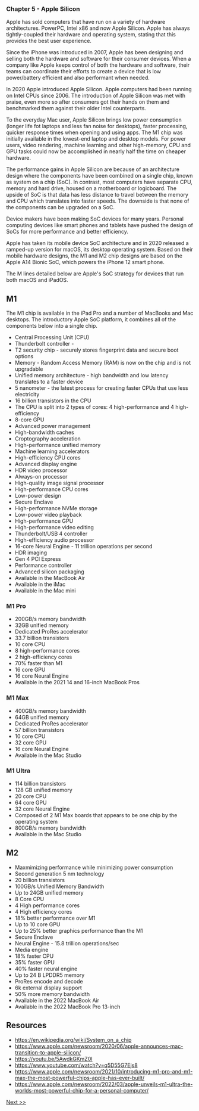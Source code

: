 ### Chapter 5 - Apple Silicon

Apple has sold computers that have run on a variety of hardware architectures. PowerPC, Intel x86 and now Apple Silicon. Apple has always tightly-coupled their hardware and operating system, stating that this provides the best user experience.

Since the iPhone was introduced in 2007, Apple has been designing and selling both the hardware and software for their consumer devices. When a company like Apple keeps control of both the hardware and software, their teams can coordinate their efforts to create a device that is low power/battery efficient and also performant when needed.

In 2020 Apple introduced Apple Silicon. Apple computers had been running on Intel CPUs since 2006. The introduction of Apple Silicon was met with praise, even more so after consumers got their hands on them and benchmarked them against their older Intel counterparts.

To the everyday Mac user, Apple Silicon brings low power consumption (longer life fot laptops and less fan noise for desktops), faster processing, quicker response times when opening and using apps. The M1 chip was initially available in the lowest-end laptop and desktop models. For power users, video rendering, machine learning and other high-memory, CPU and GPU tasks could now be accomplished in nearly half the time on cheaper hardware.

The performance gains in Apple Silicon are because of an architecture design where the components have been combined on a single chip, known as system on a chip (SoC). In contrast, most computers have separate CPU, memory and hard drive, housed on a motherboard or logicboard. The upside of SoC is that data has less distance to travel between the memory and CPU which translates into faster speeds. The downside is that none of the components can be upgraded on a SoC.

Device makers have been making SoC devices for many years. Personal computing devices like smart phones and tablets have pushed the design of SoCs for more performance and better efficiency.

Apple has taken its mobile device SoC architecture and in 2020 released a ramped-up version for macOS, its desktop operating system. Based on their mobile hardware designs, the M1 and M2 chip designs are based on the Apple A14 Bionic SoC, which powers the iPhone 12 smart phone.

The M lines detailed below are Apple's SoC strategy for devices that run both macOS and iPadOS.

## M1

The M1 chip is available in the iPad Pro and a number of MacBooks and Mac desktops. The introductory Apple SoC platform, it combines all of the components below into a single chip.

* Central Processing Unit (CPU)
* Thunderbolt controller - 
* T2 security chip - securely stores fingerprint data and secure boot options
* Memory - Random Access Memory (RAM) is now on the chip and is not upgradable
* Unified memory architecture - high bandwidth and low latency translates to a faster device
* 5 nanometer - the latest process for creating faster CPUs that use less electricity
* 16 billion transistors in the CPU
* The CPU is split into 2 types of cores: 4 high-performance and 4 high-efficiency
* 8-core GPU
* Advanced power management
* High-bandwidth caches
* Croptography acceleration
* High-performance unified memory
* Machine learning accelerators
* High-efficiency CPU cores
* Advanced display engine
* HDR video processor
* Always-on processor
* High-quality image signal processor
* High-performance CPU cores
* Low-power design
* Secure Enclave
* High-performance NVMe storage
* Low-power video playback
* High-performance GPU
* High-performance video editing
* Thunderbolt/USB 4 controller
* High-efficiency audio processor
* 16-core Neural Engine - 11 trillion operations per second
* HDR imaging
* Gen 4 PCI Express
* Performance controller
* Advanced silicon packaging
* Available in the MacBook Air
* Available in the iMac
* Available in the Mac mini

### M1 Pro

* 200GB/s memory bandwidth
* 32GB unified memory
* Dedicated ProRes accelerator
* 33.7 billion transistors
* 10 core CPU
* 8 high-performance cores
* 2 high-efficiency cores
* 70% faster than M1
* 16 core GPU
* 16 core Neural Engine
* Available in the 2021 14 and 16-inch MacBook Pros

### M1 Max

* 400GB/s memory bandwidth
* 64GB unified memory
* Dedicated ProRes accelerator
* 57 billion transistors
* 10 core CPU
* 32 core GPU
* 16 core Neural Engine
* Available in the Mac Studio

### M1 Ultra

* 114 billion transistors
* 128 GB unified memory
* 20 core CPU
* 64 core GPU
* 32 core Neural Engine
* Composed of 2 M1 Max boards that appears to be one chip by the operating system
* 800GB/s memory bandwidth
* Available in the Mac Studio

## M2

* Maxmimizing performance while minimizing power consumption
* Second generation 5 nm technology
* 20 billion transistors
* 100GB/s Unified Memory Bandwidth
* Up to 24GB unified memory
* 8 Core CPU
* 4 High performance cores
* 4 High efficiency cores
* 18% better performance over M1
* Up to 10 core GPU
* Up to 25% better graphics performance than the M1
* Secure Enclave
* Neural Engine - 15.8 trillion operations/sec
* Media engine
* 18% faster CPU
* 35% faster GPU
* 40% faster neural engine
* Up to 24 B LPDDR5 memory
* ProRes encode and decode
* 6k external display support
* 50% more memory bandwidth
* Available in the 2022 MacBook Air
* Available in the 2022 MacBook Pro 13-inch

## Resources

* https://en.wikipedia.org/wiki/System_on_a_chip
* https://www.apple.com/newsroom/2020/06/apple-announces-mac-transition-to-apple-silicon/
* https://youtu.be/5AwdkGKmZ0I
* https://www.youtube.com/watch?v=q5D55G7Ejs8
* https://www.apple.com/newsroom/2021/10/introducing-m1-pro-and-m1-max-the-most-powerful-chips-apple-has-ever-built/
* https://www.apple.com/newsroom/2022/03/apple-unveils-m1-ultra-the-worlds-most-powerful-chip-for-a-personal-computer/

[Next >>](070-chapter-06.md)

